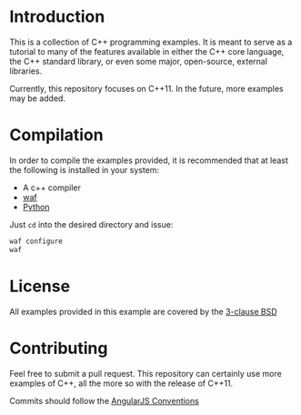 # Introduction

This is a collection of C++ programming examples. It is meant to serve as a
tutorial to many of the features available in either the C++ core language, the
C++ standard library, or even some major, open-source, external libraries.

Currently, this repository focuses on C++11. In the future, more examples may be
added.

# Compilation

In order to compile the examples provided, it is recommended that at least the
following is installed in your system:

* A c++ compiler
* [waf](http://code.google.com/p/waf/)
* [Python](http://python.org/)

Just ```cd``` into the desired directory and issue:

```bash
waf configure
waf
```

# License

All examples provided in this example are covered by the
[3-clause BSD](http://opensource.org/licenses/BSD-3-Clause)

# Contributing

Feel free to submit a pull request. This repository can certainly use more
examples of C++, all the more so with the release of C++11.

Commits should follow the [AngularJS Conventions](https://docs.google.com/document/d/1QrDFcIiPjSLDn3EL15IJygNPiHORgU1_OOAqWjiDU5Y/edit#)
